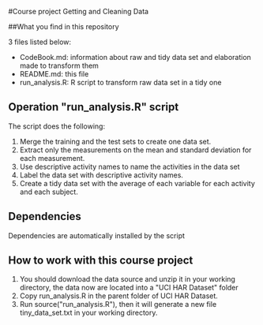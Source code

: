 #Course project Getting and Cleaning Data

##What you find in this repository

3 files listed below:

*	CodeBook.md: information about raw and tidy data set and elaboration made to transform them
*	README.md: this file
*	run_analysis.R: R script to transform raw data set in a tidy one

## Operation "run_analysis.R" script

The script does the following:

1.	Merge the training and the test sets to create one data set.
2.	Extract only the measurements on the mean and standard deviation for each measurement.
3.	Use descriptive activity names to name the activities in the data set
4.	Label the data set with descriptive activity names.
5.	Create a tidy data set with the average of each variable for each activity and each subject.

## Dependencies

Dependencies are automatically installed by the script

## How to work with this course project

1.	You should download the data source and unzip it in your working directory, the data now are located into a "UCI HAR Dataset" folder
2.	Copy run_analysis.R in the parent folder of UCI HAR Dataset.
3.	Run source("run_analysis.R"), then it will generate a new file tiny_data_set.txt in your working directory.






